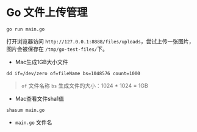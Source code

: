 # Go 文件上传管理

```
go run main.go
```

打开浏览器访问 `http://127.0.0.1:8888/files/uploads`，尝试上传一张图片，图片会被保存在 `/tmp/go-test-files/`下。


- Mac生成1GB大小文件

```
dd if=/dev/zero of=fileName bs=1048576 count=1000
```
> `of` 文件名称
> `bs` 生成文件的大小：1024 * 1024 = 1GB

- Mac查看文件sha1值

```
shasum main.go
```
- `main.go` 文件名